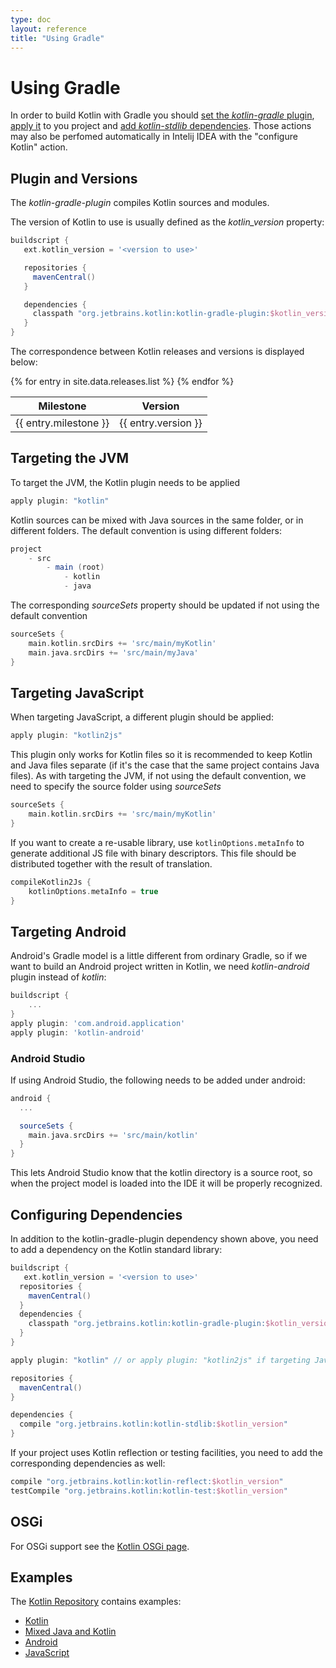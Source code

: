```yaml
---
type: doc
layout: reference
title: "Using Gradle"
---
```


# Using Gradle

In order to build Kotlin with Gradle you should [set the *kotlin-gradle* plugin](#plugin-and-versions), [apply it](#targeting-the-jvm) to you project and [add *kotlin-stdlib* dependencies](#configuring-dependencies). Those actions may also be perfomed automatically in Intelij IDEA with the "configure Kotlin" action.

## Plugin and Versions

The *kotlin-gradle-plugin* compiles Kotlin sources and modules.

The version of Kotlin to use is usually defined as the *kotlin_version* property:

``` groovy
buildscript {
   ext.kotlin_version = '<version to use>'

   repositories {
     mavenCentral()
   }

   dependencies {
     classpath "org.jetbrains.kotlin:kotlin-gradle-plugin:$kotlin_version"
   }
}
```

The correspondence between Kotlin releases and versions is displayed below:

<table>
<thead>
<tr>
  <th>Milestone</th>
  <th>Version</th>
</tr>
</thead>
<tbody>
{% for entry in site.data.releases.list %}
<tr>
  <td>{{ entry.milestone }}</td>
  <td>{{ entry.version }}</td>
</tr>
{% endfor %}
</tbody>
</table>

## Targeting the JVM

To target the JVM, the Kotlin plugin needs to be applied

``` groovy
apply plugin: "kotlin"
```

Kotlin sources can be mixed with Java sources in the same folder, or in different folders. The default convention is using different folders:

``` groovy
project
    - src
        - main (root)
            - kotlin
            - java
```

The corresponding *sourceSets* property should be updated if not using the default convention

``` groovy
sourceSets {
    main.kotlin.srcDirs += 'src/main/myKotlin'
    main.java.srcDirs += 'src/main/myJava'
}
```

## Targeting JavaScript

When targeting JavaScript, a different plugin should be applied:

``` groovy
apply plugin: "kotlin2js"
```

This plugin only works for Kotlin files so it is recommended to keep Kotlin and Java files separate (if it's the case that the same project contains Java files). As with
targeting the JVM, if not using the default convention, we need to specify the source folder using *sourceSets*

``` groovy
sourceSets {
    main.kotlin.srcDirs += 'src/main/myKotlin'
}
```

If you want to create a re-usable library, use `kotlinOptions.metaInfo` to generate additional JS file with binary descriptors.
This file should be distributed together with the result of translation.

``` groovy
compileKotlin2Js {
	kotlinOptions.metaInfo = true
}
```


## Targeting Android

Android's Gradle model is a little different from ordinary Gradle, so if we want to build an Android project written in Kotlin, we need
*kotlin-android* plugin instead of *kotlin*:

``` groovy
buildscript {
    ...
}
apply plugin: 'com.android.application'
apply plugin: 'kotlin-android'
```

### Android Studio

If using Android Studio, the following needs to be added under android:

``` groovy
android {
  ...

  sourceSets {
    main.java.srcDirs += 'src/main/kotlin'
  }
}
```

This lets Android Studio know that the kotlin directory is a source root, so when the project model is loaded into the IDE it will be properly recognized.



## Configuring Dependencies

In addition to the kotlin-gradle-plugin dependency shown above, you need to add a dependency on the Kotlin standard library:

``` groovy
buildscript {
   ext.kotlin_version = '<version to use>'
  repositories {
    mavenCentral()
  }
  dependencies {
    classpath "org.jetbrains.kotlin:kotlin-gradle-plugin:$kotlin_version"
  }
}

apply plugin: "kotlin" // or apply plugin: "kotlin2js" if targeting JavaScript

repositories {
  mavenCentral()
}

dependencies {
  compile "org.jetbrains.kotlin:kotlin-stdlib:$kotlin_version"
}
```

If your project uses Kotlin reflection or testing facilities, you need to add the corresponding dependencies as well:

``` groovy
compile "org.jetbrains.kotlin:kotlin-reflect:$kotlin_version"
testCompile "org.jetbrains.kotlin:kotlin-test:$kotlin_version"
```


## OSGi

For OSGi support see the [Kotlin OSGi page](kotlin-osgi.html).

## Examples

The [Kotlin Repository](https://github.com/jetbrains/kotlin) contains examples:

* [Kotlin](https://github.com/JetBrains/kotlin-examples/tree/master/gradle/hello-world)
* [Mixed Java and Kotlin](https://github.com/JetBrains/kotlin-examples/tree/master/gradle/mixed-java-kotlin-hello-world)
* [Android](https://github.com/JetBrains/kotlin-examples/tree/master/gradle/android-mixed-java-kotlin-project)
* [JavaScript](https://github.com/JetBrains/kotlin/tree/master/libraries/tools/kotlin-gradle-plugin/src/test/resources/testProject/kotlin2JsProject)
